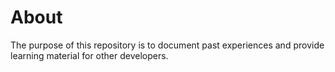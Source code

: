 # About

The purpose of this repository is to document past experiences and provide learning material for other developers.
